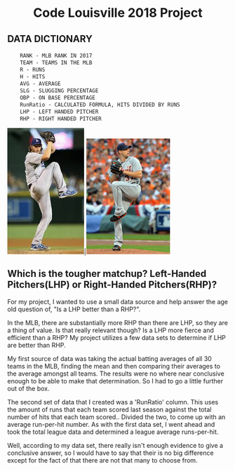 # <p align="center">Code Louisville 2018 Project </p>

## DATA DICTIONARY
```
    RANK - MLB RANK IN 2017
    TEAM - TEAMS IN THE MLB
    R - RUNS
    H - HITS
    AVG - AVERAGE
    SLG - SLUGGING PERCENTAGE
    OBP - ON BASE PERCENTAGE
    RunRatio - CALCULATED FORMULA, HITS DIVIDED BY RUNS
    LHP - LEFT HANDED PITCHER
    RHP - RIGHT HANDED PITCHER
```


                
                
![LHP](img/LHP.jpeg)|![RHP](img/RHP.jpeg)



## Which is the tougher matchup? Left-Handed Pitchers(LHP) or Right-Handed Pitchers(RHP)?


For my project, I wanted to use a small data source and help answer the age old question of, "Is a LHP better than a RHP?".

In the MLB, there are substantially more RHP than there are LHP, so they are a thing of value.  Is that really relevant though? Is a LHP more fierce and efficient than a RHP? My project utilizes a few data sets to determine if LHP are better than RHP.

My first source of data was taking the actual batting averages of all 30 teams in the MLB, finding the mean and then comparing their averages to the average amongst all teams.  The results were no where near conclusive enough to be able to make that determination.  So I had to go a little further out of the box.

The second set of data that I created was a 'RunRatio' column. This uses the amount of runs that each team scored last season against the total number of hits that each team scored.. Divided the two, to come up with an average run-per-hit number.  As with the first data set, I went ahead and took the total league data and determined a league average runs-per-hit.  

 Well, according to my data set, there really isn't enough evidence to give a conclusive answer, so I would have to say that their is no big difference except for the fact of that there are not that many to choose from.

